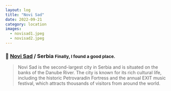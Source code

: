 ```yaml
---
layout: log
title: "Novi Sad"
date: 2022-09-21
category: location
images:
  - novisad1.jpeg
  - novisad2.jpeg
---
```


### 📍 [Novi Sad](https://maps.app.goo.gl/GbfAnyofmzMD2ZqT6) / Serbia <small class="superscript">Finally, I found a good place.</small>

> Novi Sad is the second-largest city in Serbia and is situated on the banks of the Danube River. The city is known for its rich cultural life, including the historic Petrovaradin Fortress and the annual EXIT music festival, which attracts thousands of visitors from around the world.